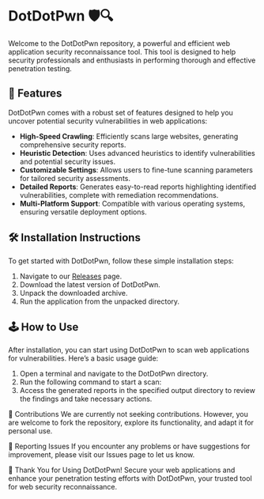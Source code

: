 # DotDotPwn 🛡️🔍

Welcome to the DotDotPwn repository, a powerful and efficient web application security reconnaissance tool. This tool is designed to help security professionals and enthusiasts in performing thorough and effective penetration testing.

## 🚀 Features

DotDotPwn comes with a robust set of features designed to help you uncover potential security vulnerabilities in web applications:

- **High-Speed Crawling**: Efficiently scans large websites, generating comprehensive security reports.
- **Heuristic Detection**: Uses advanced heuristics to identify vulnerabilities and potential security issues.
- **Customizable Settings**: Allows users to fine-tune scanning parameters for tailored security assessments.
- **Detailed Reports**: Generates easy-to-read reports highlighting identified vulnerabilities, complete with remediation recommendations.
- **Multi-Platform Support**: Compatible with various operating systems, ensuring versatile deployment options.

## 🛠️ Installation Instructions

To get started with DotDotPwn, follow these simple installation steps:

1. Navigate to our [Releases](../../releases) page.
2. Download the latest version of DotDotPwn.
3. Unpack the downloaded archive.
4. Run the application from the unpacked directory.

## 🕹️ How to Use

After installation, you can start using DotDotPwn to scan web applications for vulnerabilities. Here’s a basic usage guide:

1. Open a terminal and navigate to the DotDotPwn directory.
2. Run the following command to start a scan:
3. Access the generated reports in the specified output directory to review the findings and take necessary actions.

🛑 Contributions
We are currently not seeking contributions. However, you are welcome to fork the repository, explore its functionality, and adapt it for personal use.

🐞 Reporting Issues
If you encounter any problems or have suggestions for improvement, please visit our Issues page to let us know.

🌟 Thank You for Using DotDotPwn!
Secure your web applications and enhance your penetration testing efforts with DotDotPwn, your trusted tool for web security reconnaissance.
